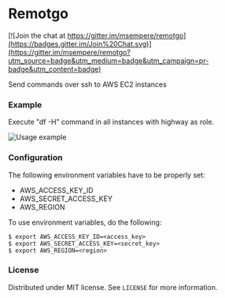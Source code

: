 # Remotgo

[![Join the chat at https://gitter.im/msempere/remotgo](https://badges.gitter.im/Join%20Chat.svg)](https://gitter.im/msempere/remotgo?utm_source=badge&utm_medium=badge&utm_campaign=pr-badge&utm_content=badge)

Send commands over ssh to AWS EC2 instances

### Example
Execute "df -H" command in all instances with highway as role.

![Usage example](http://i.imgur.com/69fyPJx.gif)

### Configuration

The following environment variables have to be properly set:
 - AWS_ACCESS_KEY_ID
 - AWS_SECRET_ACCESS_KEY
 - AWS_REGION
 
To use environment variables, do the following:

    $ export AWS_ACCESS_KEY_ID=<access_key>
    $ export AWS_SECRET_ACCESS_KEY=<secret_key>
    $ export AWS_REGION=<region>





### License
Distributed under MIT license. See `LICENSE` for more information.

